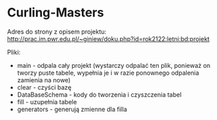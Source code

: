 # Curling-Masters

Adres do strony z opisem projektu: http://prac.im.pwr.edu.pl/~giniew/doku.php?id=rok2122:letni:bd:projekt

Pliki:
- main - odpala cały projekt (wystarczy odpalać ten plik, ponieważ on tworzy puste tabele, wypełnia je i w razie ponownego odpalenia zamienia na nowe)
- clear - czyści bazę
- DataBaseSchema - kody do tworzenia i czyszczenia tabel
- fill - uzupełnia tabele
- generators - generują zmienne dla filla


